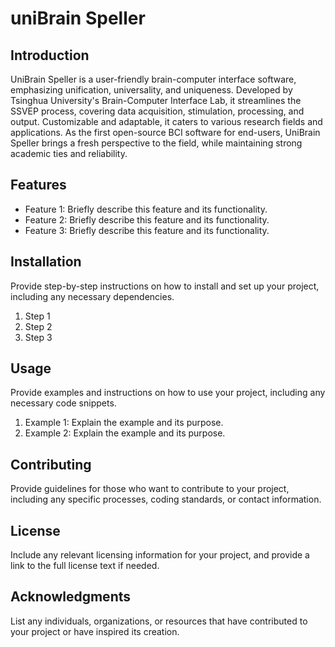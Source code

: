 # uniBrain Speller

## Introduction

UniBrain Speller is a user-friendly brain-computer interface software, emphasizing unification, universality, and uniqueness. Developed by Tsinghua University's Brain-Computer Interface Lab, it streamlines the SSVEP process, covering data acquisition, stimulation, processing, and output. Customizable and adaptable, it caters to various research fields and applications. As the first open-source BCI software for end-users, UniBrain Speller brings a fresh perspective to the field, while maintaining strong academic ties and reliability.

## Features

- Feature 1: Briefly describe this feature and its functionality.
- Feature 2: Briefly describe this feature and its functionality.
- Feature 3: Briefly describe this feature and its functionality.

## Installation

Provide step-by-step instructions on how to install and set up your project, including any necessary dependencies.

1. Step 1
2. Step 2
3. Step 3

## Usage

Provide examples and instructions on how to use your project, including any necessary code snippets.

1. Example 1: Explain the example and its purpose.
2. Example 2: Explain the example and its purpose.

## Contributing

Provide guidelines for those who want to contribute to your project, including any specific processes, coding standards, or contact information.

## License

Include any relevant licensing information for your project, and provide a link to the full license text if needed.

## Acknowledgments

List any individuals, organizations, or resources that have contributed to your project or have inspired its creation.
